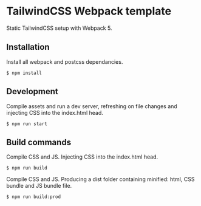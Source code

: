 # TailwindCSS Webpack template

Static TailwindCSS setup with Webpack 5.

## Installation

Install all webpack and postcss dependancies.

```shell
$ npm install
```

## Development

Compile assets and run a dev server, refreshing on file changes and injecting CSS into the index.html head.

```shell
$ npm run start
```

## Build commands

Compile CSS and JS. Injecting CSS into the index.html head.

```shell
$ npm run build
```

Compile CSS and JS. Producing a dist folder containing minified: html, CSS bundle and JS bundle file.

```shell
$ npm run build:prod
```